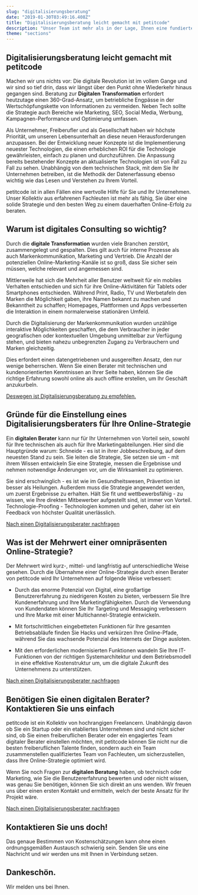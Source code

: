 ```yaml
---
slug: "digitalisierungsberatung"
date: "2019-01-30T03:49:16.408Z"
title: "Digitalisierungsberatung leicht gemacht mit petitcode"
description: "Unser Team ist mehr als in der Lage, Ihnen eine fundierte digitale Strategie und den besten Weg für einen dauerhaften digitalen Erfolg zu empfehlen."
theme: "sections"
---
```


<Sections>
<Section>
<Columns contentWidth="6">
<ColumnContent>

# Digitalisierungsberatung leicht gemacht mit petitcode

Machen wir uns nichts vor: Die digitale Revolution ist im vollem Gange und wir sind so tief drin, dass wir längst über den Punkt ohne Wiederkehr hinaus gegangen sind. Beratung zur **Digitalen Transformation** erfordert heutzutage einen 360-Grad-Ansatz, um betriebliche Engpässe in der Wertschöpfungskette von Informationen zu vermeiden. Neben Tech sollte die Strategie auch Bereiche wie Marketing, SEO, Social Media, Werbung, Kampagnen-Performance und Optimierung umfassen.

Als Unternehmer, Freiberufler und als Gesellschaft haben wir höchste Priorität, um unseren Lebensunterhalt an diese neuen Herausforderungen anzupassen. Bei der Entwicklung neuer Konzepte ist die Implementierung neuester Technologien, die einen erheblichen ROI für die Technologie gewährleisten, einfach zu planen und durchzuführen. Die Anpassung bereits bestehender Konzepte an aktualisierte Technologien ist von Fall zu Fall zu sehen. Unabhängig von dem technischen Stack, mit dem Sie Ihr Unternehmen betreiben, ist die Methodik der Datenerfassung ebenso wichtig wie das Lesen und Verstehen zu Ihrem Vorteil.

petitcode ist in allen Fällen eine wertvolle Hilfe für Sie und Ihr Unternehmen. Unser Kollektiv aus erfahrenen Fachleuten ist mehr als fähig, Sie über eine solide Strategie und den besten Weg zu einem dauerhaften Online-Erfolg zu beraten.

</ColumnContent>
<ColumnImage file="marc-olivier-jodoin-291607-unsplash.jpg" alt="Unternehmen benötigen Unterstützung zur Digitalisierung. Zusammen mit petitcode sind Sie optimal aufgestellt, um die digitale Transformation zu Ihrem Vorteil zu machen. ">
</ColumnImage>
</Columns>
</Section>
<Section>
<Columns reverse contentWidth="6">
<ColumnContent>

## Warum ist digitales Consulting so wichtig?

Durch die **digitale Transformation** wurden viele Branchen zerstört, zusammengelegt und gespalten. Dies gilt auch für interne Prozesse als auch Markenkommunikation, Marketing und Vertrieb. Die Anzahl der potenziellen Online-Marketing-Kanäle ist so groß, dass Sie sicher sein müssen, welche relevant und angemessen sind.

Mittlerweile hat sich die Mehrheit aller Benutzer weltweit für ein mobiles Verhalten entschieden und sich für ihre Online-Aktivitäten für Tablets oder Smartphones entschieden. Während Print, Radio, TV und Werbetafeln den Marken die Möglichkeit gaben, ihre Namen bekannt zu machen und Bekanntheit zu schaffen; Homepages, Plattformen und Apps verbesserten die Interaktion in einem normalerweise stationären Umfeld.

Durch die Digitalisierung der Markenkommunikation wurden unzählige interaktive Möglichkeiten geschaffen, die dem Verbraucher in jeder geografischen oder kontextuellen Umgebung unmittelbar zur Verfügung stehen, und bieten nahezu unbegrenzten Zugang zu Verbrauchern und Marken gleichzeitig.

Dies erfordert einen datengetriebenen und ausgereiften Ansatz, den nur wenige beherrschen. Wenn Sie einen Berater mit technischen und kundenorientierten Kenntnissen an Ihrer Seite haben, können Sie die richtige Erfahrung sowohl online als auch offline erstellen, um Ihr Geschäft anzukurbeln.

[Deswegen ist Digitalisierungsberatung zu empfehlen.](#Contact)

</ColumnContent>
<ColumnImage file="andy-kelly-402111-unsplash.jpg" alt="Digitalisierungsberatung hilft Ihnen die richtigen Entscheidungen zu treffen. Zusammen mit petitcode sind Sie auf der richtigen Spur">
</ColumnImage>
</Columns>
</Section>
<Section>
<Columns contentWidth="6">
<ColumnContent>

## Gründe für die Einstellung eines Digitalisierungsberaters für Ihre Online-Strategie

Ein **digitalen Berater** kann nur für Ihr Unternehmen von Vorteil sein, sowohl für Ihre technischen als auch für Ihre Marketingabteilungen. Hier sind die Hauptgründe warum:
Schneide - es ist in ihrer Jobbeschreibung, auf dem neuesten Stand zu sein.
Sie leiten die Strategie, Sie setzen sie um - mit ihrem Wissen entwickeln Sie eine Strategie, messen die Ergebnisse und nehmen notwendige Änderungen vor, um die Wirksamkeit zu optimieren.

Sie sind erschwinglich - es ist wie im Gesundheitswesen, Prävention ist besser als Heilungen. Außerdem muss die Strategie angewendet werden, um zuerst Ergebnisse zu erhalten.
Hält Sie fit und wettbewerbsfähig - zu wissen, wie Ihre direkten Mitbewerber aufgestellt sind, ist immer von Vorteil. Technologie-Proofing - Technologien kommen und gehen, daher ist ein Feedback von höchster Qualität unerlässlich.

[Nach einen Digitalisierungsberater nachfragen](#Contact)

</ColumnContent>
<ColumnImage file="ryoji-iwata-669950-unsplash.jpg" alt="Digitale Berater helfen Ihnen dabei, Ihre Marketingentscheidungen zu priorisieren">
</ColumnImage>
</Columns>
</Section>
<Section>
<Columns reverse contentWidth="6">
<ColumnContent>

## Was ist der Mehrwert einer omnipräsenten Online-Strategie?

Der Mehrwert wird kurz-, mittel- und langfristig auf unterschiedliche Weise gesehen. Durch die Übernahme einer Online-Strategie durch einen Berater von petitcode wird Ihr Unternehmen auf folgende Weise verbessert:

- Durch das enorme Potenzial von Digital, eine großartige Benutzererfahrung zu niedrigeren Kosten zu bieten, verbessern Sie Ihre Kundenerfahrung und Ihre Marketingfähigkeiten. Durch die Verwendung von Kundendaten können Sie Ihr Targeting und Messaging verbessern und Ihre Marke mit einer Multichannel-Strategie entwickeln.

- Mit fortschrittlichen eingebetteten Funktionen für Ihre gesamten Betriebsabläufe finden Sie Hacks und verkürzen Ihre Online-Pfade, während Sie das wachsende Potenzial des Internets der Dinge ausloten.

- Mit den erforderlichen modernisierten Funktionen wandeln Sie Ihre IT-Funktionen von der richtigen Systemarchitektur und dem Betriebsmodell in eine effektive Kostenstruktur um, um die digitale Zukunft des Unternehmens zu unterstützen.

[Nach einen Digitalisierungsberater nachfragen](#Contact)

</ColumnContent>
<ColumnImage file="med-badr-chemmaoui-630239-unsplash.jpg" alt="Eine innovative digitale Strategie kann das fehlende Teil des Puzzles zum Erfolg sein">
</ColumnImage>
</Columns>

</Section>
<Section>
<SectionContent>
<Centered>

## Benötigen Sie einen digitalen Berater? Kontaktieren Sie uns einfach

petitcode ist ein Kollektiv von hochrangigen Freelancern. Unabhängig davon ob Sie ein Startup oder ein etabliertes Unternehmen sind und nicht sicher sind, ob Sie einen freiberuflichen Berater oder ein engagiertes Team digitaler Berater einstellen möchten, mit petitcode können Sie nicht nur die besten freiberuflichen Talente finden, sondern auch ein Team zusammenstellen qualifiziertes Team von Fachleuten, um sicherzustellen, dass Ihre Online-Strategie optimiert wird.

Wenn Sie noch Fragen zur **digitalen Beratung** haben, ob technisch oder Marketing, wie Sie die Benutzererfahrung bewerten und oder nicht wissen, was genau Sie benötigen, können Sie sich direkt an uns wenden. Wir freuen uns über einen ersten Kontakt und ermitteln, welch der beste Ansatz für Ihr Projekt wäre.

[Nach einen Digitalisierungsberater nachfragen](#Contact)

</Centered>
</SectionContent>
</Section>
<Section inverted scrollId="contact">
<SectionContent>
<ClientForm scrollTo="contact">
<FormIntro>

# Kontaktieren Sie uns doch!

Das genaue Bestimmen von Kostenschätzungen kann ohne einen ordnungsgemäßen Austausch schwierig sein. Senden Sie uns eine Nachricht und wir werden uns mit Ihnen in Verbindung setzen.

</FormIntro>
<FormSuccess>

# Dankeschön.

Wir melden uns bei Ihnen.

</FormSuccess>
</ClientForm>
</SectionContent>
</Section>
</Sections>
